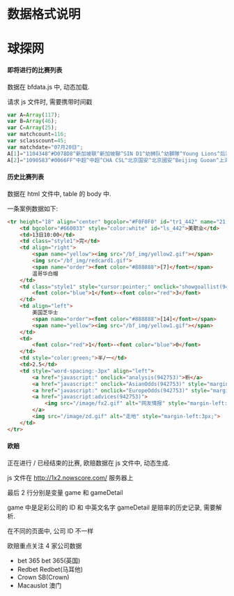 数据格式说明
============

# 球探网

#### 即将进行的比赛列表

数据在 bfdata.js 中, 动态加载.

请求 js 文件时, 需要携带时间戳


```javascript
var A=Array(117);
var B=Array(46);
var C=Array(25);
var matchcount=116;
var sclasscount=45;
var matchdate="07月20日";
A[1]="1104348^#D078D8^新加坡联^新加坡聯^SIN D1^幼狮队^幼獅隊^Young Lions^后港联^後港聯^Hougang United FC^19:30^2015,6,20,20,34,00^3^0^2^0^2^0^0^0^1^10^9^0^0^^^^^^/cn/subleague.aspx?sclassid=194^^^^^7-20^2568^4065^^48^0^^2015^1^194^^0".split('^');
A[2]="1090583^#0066FF^中超^中超^CHA CSL^北京国安^北京國安^Beijing Guoan^上海上港^上海上港^Shanghai East Asia FC^19:35^2015,6,20,20,39,28^3^0^0^0^0^0^0^2^0^3^2^1^0^广东体育 北京体育 CCTV5 澳广视体育^1^True^0.25^<a href=http://www.310tv.com/channel/zhongchaozhibo1.html target=_blank><font color=blue>PPTV</font></a>&nbsp;&nbsp;<a href=http://www.310tv.com/channel/cctv5.html target=_blank><font color=blue>CCTV5</font></a>&nbsp;&nbsp;<a href=http://www.310tv.com/channel/guangdongtiyu.html target=_blank><font color=blue>广东体育</font></a>&nbsp;&nbsp;<a href=http://www.310tv.com/channel/beijingtiyu.html target=_blank><font color=blue>北京体育</font></a>^/cn/league.aspx?sclassid=60^^^^^7-20^43^7642^^45^1^;|2;|;|;;;;^2015^1^60^2.5^1".split('^');
```


#### 历史比赛列表

数据在 html 文件中, table 的 body 中.

一条案例数据如下:

```html
<tr height="18" align="center" bgcolor="#F0F0F0" id="tr1_442" name="21,1" infoid="41">
    <td bgcolor="#660033" style="color:white" id="ls_442">美职业</td>
    <td>13日10:00</td>
    <td class="style1">完</td>
    <td align="right">
        <span name="yellow"><img src="/bf_img/yellow2.gif"></span>
        <img src="/bf_img/redcard1.gif">
        <span name="order"><font color="#888888">[7]</font></span>
        温哥华白帽
    </td>
    <td class="style1" style="cursor:pointer;" onclick="showgoallist(942753)">
        <font color="blue">1</font>-<font color="red">3</font>
    </td>
    <td align="left">
        美国芝华士
        <span name="order"><font color="#888888">[14]</font></span>
        <span name="yellow"><img src="/bf_img/yellow1.gif"></span>
    </td>
    <td>
        <font color="red">1</font>-<font color="blue">0</font>
    </td>
    <td style="color:green;">半/一</td>
    <td>2.5</td>
    <td style="word-spacing:-3px" align="left">
        <a href="javascript:" onclick="analysis(942753)">析</a>
        <a href="javascript:" onclick="AsianOdds(942753)" style="margin-left:3px;">亚</a>
        <a href="javascript:" onclick="EuropeOdds(942753)" style="margin-left:3px;">欧</a>
        <a href="javascript:advices(942753)">
            <img src="/image/fx2.gif" alt="网友情报" style="margin-left:3px;">
        </a>
        <img src="/image/zd.gif" alt="走地" style="margin-left:3px;">
    </td>
</tr>
```

#### 欧赔

正在进行 / 已经结束的比赛, 欧赔数据在 js 文件中, 动态生成.

js 文件在 http://1x2.nowscore.com/ 服务器上

最后 2 行分别是变量 game 和 gameDetail

game 中是足彩公司的 ID 和 中英文名字
gameDetail 是赔率的历史记录, 需要解析.

在不同的页面中, 公司 ID 不一样

欧赔重点关注 4 家公司数据

- bet 365 bet 365(英国)
- Redbet Redbet(马耳他)
- Crown SB(Crown)
- Macauslot 澳门
